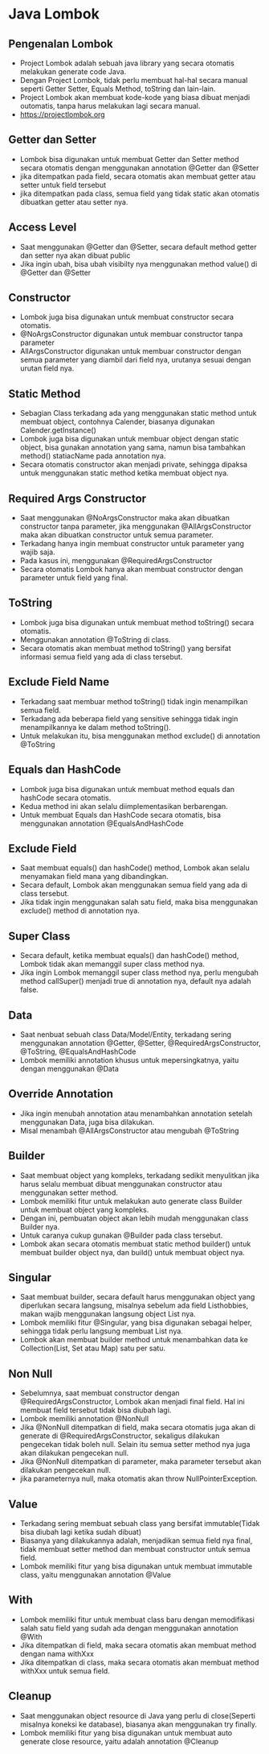 # Java Lombok

## Pengenalan Lombok

- Project Lombok adalah sebuah java library yang secara otomatis melakukan generate code Java.
- Dengan Project Lombok, tidak perlu membuat hal-hal secara manual seperti Getter Setter, Equals Method, toString dan
  lain-lain.
- Project Lombok akan membuat kode-kode yang biasa dibuat menjadi outomatis, tanpa harus melakukan lagi secara manual.
- https://projectlombok.org

## Getter dan Setter

- Lombok bisa digunakan untuk membuat Getter dan Setter method secara otomatis dengan menggunakan annotation @Getter dan
  @Setter
- jika ditempatkan pada field, secara otomatis akan membuat getter atau setter untuk field tersebut
- jika ditempatkan pada class, semua field yang tidak static akan otomatis dibuatkan getter atau setter nya.

## Access Level

- Saat menggunakan @Getter dan @Setter, secara default method getter dan setter nya akan dibuat public
- Jika ingin ubah, bisa ubah visibilty nya menggunakan method value() di @Getter dan @Setter

## Constructor

- Lombok juga bisa digunakan untuk membuat constructor secara otomatis.
- @NoArgsConstructor digunakan untuk membuar constructor tanpa parameter
- AllArgsConstructor digunakan untuk membuar constructor dengan semua parameter yang diambil dari field nya, urutanya
  sesuai dengan urutan field nya.

## Static Method

- Sebagian Class terkadang ada yang menggunakan static method untuk membuat object, contohnya Calender, biasanya
  digunakan Calender.getInstance()
- Lombok juga bisa digunakan untuk membuar object dengan static object, bisa gunakan annotation yang sama, namun bisa
  tambahkan method() statiacName pada annotation nya.
- Secara otomatis constructor akan menjadi private, sehingga dipaksa untuk menggunakan static method ketika membuat
  object nya.

## Required Args Constructor

- Saat menggunakan @NoArgsConstructor maka akan dibuatkan constructor tanpa parameter, jika menggunakan
  @AllArgsConstructor maka akan dibuatkan constructor untuk semua parameter.
- Terkadang hanya ingin membuat constructor untuk parameter yang wajib saja.
- Pada kasus ini, menggunakan @RequiredArgsConstructor
- Secara otomatis Lombok hanya akan membuat constructor dengan parameter untuk field yang final.

## ToString

- Lombok juga bisa digunakan untuk membuat method toString() secara otomatis.
- Menggunakan annotation @ToString di class.
- Secara otomatis akan membuat method toString() yang bersifat informasi semua field yang ada di class tersebut.

## Exclude Field Name

- Terkadang saat membuar method toString() tidak ingin menampilkan semua field.
- Terkadang ada beberapa field yang sensitive sehingga tidak ingin menampilkannya ke dalam method toString().
- Untuk melakukan itu, bisa menggunakan method exclude() di annotation @ToString

## Equals dan HashCode

- Lombok juga bisa digunakan untuk membuat method equals dan hashCode secara otomatis.
- Kedua method ini akan selalu diimplementasikan berbarengan.
- Untuk membuat Equals dan HashCode secara otomatis, bisa menggunakan annotation @EqualsAndHashCode

## Exclude Field

- Saat membuat equals() dan hashCode() method, Lombok akan selalu menyamakan field mana yang dibandingkan.
- Secara default, Lombok akan menggunakan semua field yang ada di class tersebut.
- Jika tidak ingin menggunakan salah satu field, maka bisa menggunakan exclude() method di annotation nya.

## Super Class

- Secara default, ketika membuat equals() dan hashCode() method, Lombok tidak akan memanggil super class method nya.
- Jika ingin Lombok memanggil super class method nya, perlu mengubah method callSuper() menjadi true di annotation nya,
  default nya adalah false.

## Data

- Saat nenbuat sebuah class Data/Model/Entity, terkadang sering menggunakan annotation @Getter, @Setter,
  @RequiredArgsConstructor, @ToString, @EqualsAndHashCode
- Lombok memiliki annotation khusus untuk mepersingkatnya, yaitu dengan menggunakan @Data

## Override Annotation

- Jika ingin menubah annotation atau menambahkan annotation setelah menggunakan Data, juga bisa dilakukan.
- Misal menambah @AllArgsConstructor atau mengubah @ToString

## Builder

- Saat membuat object yang kompleks, terkadang sedikit menyulitkan jika harus selalu membuat dibuat menggunakan
  constructor atau menggunakan setter method.
- Lombok memiliki fitur untuk melakukan auto generate class Builder untuk membuat object yang kompleks.
- Dengan ini, pembuatan object akan lebih mudah menggunakan class Builder nya.
- Untuk caranya cukup gunakan @Builder pada class tersebut.
- Lombok akan secara otomatis membuat static method builder() untuk membuat builder object nya, dan build() untuk
  membuat object nya.

## Singular

- Saat membuat builder, secara default harus menggunakan object yang diperlukan secara langsung, misalnya sebelum ada
  field List<String>hobbies, makan wajib menggunakan langsung object List nya.
- Lombok memiliki fitur @Singular, yang bisa digunakan sebagai helper, sehingga tidak perlu langsung membuat List nya.
- Lombok akan membuat builder method untuk menambahkan data ke Collection(List, Set atau Map) satu per satu.

## Non Null

- Sebelumnya, saat membuat constructor dengan @RequiredArgsConstructor, Lombok akan menjadi final field. Hal ini membuat
  field tersebut tidak bisa diubah lagi.
- Lombok memiliki annotation @NonNull
- Jika @NonNull ditempatkan di field, maka secara otomatis juga akan di generate di @RequiredArgsConstructor, sekaligus
  dilakukan pengecekan tidak boleh null. Selain itu semua setter method nya juga akan dilakukan pengecekan null.
- Jika @NonNull ditempatkan di parameter, maka parameter tersebut akan dilakukan pengecekan null.
- jika parameternya null, maka otomatis akan throw NullPointerException.

## Value

- Terkadang sering membuat sebuah class yang bersifat immutable(Tidak bisa diubah lagi ketika sudah dibuat)
- Biasanya yang dilakukannya adalah, menjadikan semua field nya final, tidak membuat setter method dan membuat
  constructor untuk semua field.
- Lombok memiliki fitur yang bisa digunakan untuk membuat immutable class, yaitu menggunakan annotation @Value

## With

- Lombok memiliki fitur untuk membuat class baru dengan memodifikasi salah satu field yang sudah ada dengan menggunakan
  annotation @With
- Jika ditempatkan di field, maka secara otomatis akan membuat method dengan nama withXxx
- Jika ditempatkan di class, maka secara otomatis akan membuat method withXxx untuk semua field.

## Cleanup

- Saat menggunakan object resource di Java yang perlu di close(Seperti misalnya koneksi ke database), biasanya akan
  menggunakan try finally.
- Lombok memiliki fitur yang bisa digunakan untuk membuat auto generate close resource, yaitu adalah annotation @Cleanup

